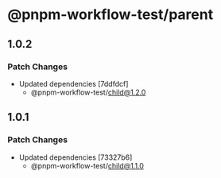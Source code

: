 # @pnpm-workflow-test/parent

## 1.0.2

### Patch Changes

- Updated dependencies [7ddfdcf]
  - @pnpm-workflow-test/child@1.2.0

## 1.0.1

### Patch Changes

- Updated dependencies [73327b6]
  - @pnpm-workflow-test/child@1.1.0
